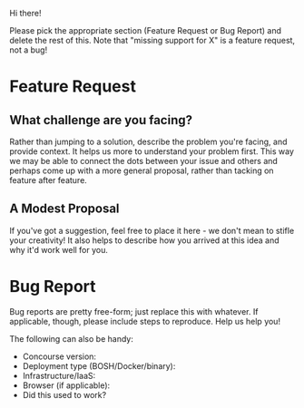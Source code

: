 Hi there!

Please pick the appropriate section (Feature Request or Bug Report) and delete the rest of this. Note that "missing support for X" is a feature request, not a bug!


# Feature Request

## What challenge are you facing?

Rather than jumping to a solution, describe the problem you're facing, and provide context. It helps us more to understand your problem first. This way we may be able to connect the dots between your issue and others and perhaps come up with a more general proposal, rather than tacking on feature after feature.

## A Modest Proposal

If you've got a suggestion, feel free to place it here - we don't mean to stifle your creativity! It also helps to describe how you arrived at this idea and why it'd work well for you.


# Bug Report

Bug reports are pretty free-form; just replace this with whatever. If applicable, though, please include steps to reproduce. Help us help you!

The following can also be handy:

* Concourse version:
* Deployment type (BOSH/Docker/binary):
* Infrastructure/IaaS:
* Browser (if applicable):
* Did this used to work?
